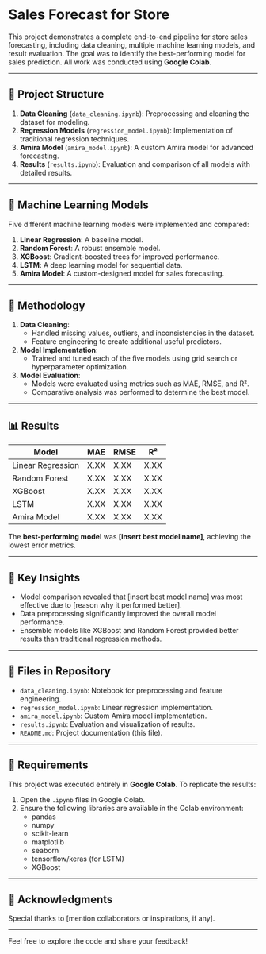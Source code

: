 # Sales Forecast for Store

This project demonstrates a complete end-to-end pipeline for store sales forecasting, including data cleaning, multiple machine learning models, and result evaluation. The goal was to identify the best-performing model for sales prediction. All work was conducted using **Google Colab**.

---

## 📂 Project Structure
1. **Data Cleaning** (`data_cleaning.ipynb`): Preprocessing and cleaning the dataset for modeling.
2. **Regression Models** (`regression_model.ipynb`): Implementation of traditional regression techniques.
3. **Amira Model** (`amira_model.ipynb`): A custom Amira model for advanced forecasting.
4. **Results** (`results.ipynb`): Evaluation and comparison of all models with detailed results.

---

## 🧠 Machine Learning Models
Five different machine learning models were implemented and compared:
1. **Linear Regression**: A baseline model.
2. **Random Forest**: A robust ensemble model.
3. **XGBoost**: Gradient-boosted trees for improved performance.
4. **LSTM**: A deep learning model for sequential data.
5. **Amira Model**: A custom-designed model for sales forecasting.

---

## 🔬 Methodology
1. **Data Cleaning**: 
    - Handled missing values, outliers, and inconsistencies in the dataset.
    - Feature engineering to create additional useful predictors.
2. **Model Implementation**:
    - Trained and tuned each of the five models using grid search or hyperparameter optimization.
3. **Model Evaluation**:
    - Models were evaluated using metrics such as MAE, RMSE, and R².
    - Comparative analysis was performed to determine the best model.

---

## 📊 Results
| Model              | MAE   | RMSE  | R²    |
|--------------------|-------|-------|-------|
| Linear Regression  | X.XX  | X.XX  | X.XX  |
| Random Forest      | X.XX  | X.XX  | X.XX  |
| XGBoost            | X.XX  | X.XX  | X.XX  |
| LSTM               | X.XX  | X.XX  | X.XX  |
| Amira Model        | X.XX  | X.XX  | X.XX  |

The **best-performing model** was **[insert best model name]**, achieving the lowest error metrics.

---

## 🚀 Key Insights
- Model comparison revealed that [insert best model name] was most effective due to [reason why it performed better].
- Data preprocessing significantly improved the overall model performance.
- Ensemble models like XGBoost and Random Forest provided better results than traditional regression methods.

---

## 📂 Files in Repository
- `data_cleaning.ipynb`: Notebook for preprocessing and feature engineering.
- `regression_model.ipynb`: Linear regression implementation.
- `amira_model.ipynb`: Custom Amira model implementation.
- `results.ipynb`: Evaluation and visualization of results.
- `README.md`: Project documentation (this file).

---

## 🔧 Requirements
This project was executed entirely in **Google Colab**. To replicate the results:
1. Open the `.ipynb` files in Google Colab.
2. Ensure the following libraries are available in the Colab environment:
    - pandas
    - numpy
    - scikit-learn
    - matplotlib
    - seaborn
    - tensorflow/keras (for LSTM)
    - XGBoost

---

## 🤝 Acknowledgments
Special thanks to [mention collaborators or inspirations, if any].

---

Feel free to explore the code and share your feedback!
